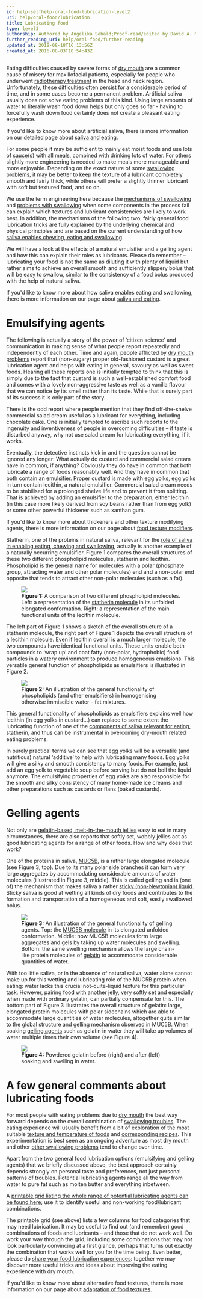 ```yaml
---
id: help-selfhelp-oral-food-lubrication-level2
uri: help/oral-food/lubrication
title: Lubricating food
type: level3
authorship: Authored by Angelika Sebald;Proof-read/edited by David A. Mitchell
further_reading_uri: help/oral-food/further-reading
updated_at: 2018-08-18T16:13:56Z
created_at: 2016-08-03T10:54:43Z
---
```


<p>Eating difficulties caused by severe forms of <a href="/diagnosis/a-z/xerostomia">dry mouth</a>    are a common cause of misery for maxillofacial patients,
    especially for people who underwent <a href="/treatment/radiotherapy">radiotherapy treatment</a>    in the head and neck region. Unfortunately, these difficulties
    often persist for a considerable period of time, and in some
    cases become a permanent problem. Artificial saliva usually
    does not solve eating problems of this kind. Using large
    amounts of water to literally wash food down helps but only
    goes so far - having to forcefully wash down food certainly
    does not create a pleasant eating experience.</p>
<aside>
    <p>If you'd like to know more about artificial saliva,
        there is more information on our detailed page about
        <a href="/help/oral-food/saliva-and-eating">saliva and eating</a>.</p>
</aside>
<p>For some people it may be sufficient to mainly eat moist foods
    and use lots of <a href="/help/oral-food/recipes">sauce(s)</a>    with all meals, combined with drinking lots of water. For
    others slightly more engineering is needed to make meals
    more manageable and more enjoyable. Depending on the exact
    nature of some <a href="/diagnosis/a-z/dysphagia">swallowing problems</a>,
    it may be better to keep the texture of a lubricant completely
    smooth and fairly thick, while others will prefer a slightly
    thinner lubricant with soft but textured food, and so on.</p>
<p>We use the term engineering here because the <a href="/help/oral-food/swallowing-anatomy-physiology">mechanisms of swallowing</a>    and <a href="/diagnosis/a-z/dysphagia">problems with swallowing</a>    when some components in the process fail can explain which
    textures and lubricant consistencies are likely to work best.
    In addition, the mechanisms of the following two, fairly
    general food lubrication tricks are fully explained by the
    underlying chemical and physical principles and are based
    on the current understanding of how <a href="/help/oral-food/saliva-and-eating">saliva enables chewing, eating and swallowing</a>.</p>
<p>We will have a look at the effects of a natural emulsifier and
    a gelling agent and how this can explain their roles as lubricants.
    Please do remember – lubricating your food is not the same
    as diluting it with plenty of liquid but rather aims to achieve
    an overall smooth and sufficiently slippery bolus that will
    be easy to swallow, similar to the consistency of a food
    bolus produced with the help of natural saliva.</p>
<aside>
    <p>If you'd like to know more about how saliva enables
        eating and swallowing, there is more information on our
        page about <a href="/help/oral-food/saliva-and-eating">saliva and eating</a>.</p>
</aside>
<h1 id="emulsifying-agents">Emulsifying agents</h1>
<p>The following is actually a story of the power of ‘citizen science’
    and communication in making sense of what people report repeatedly
    and independently of each other. Time and again, people afflicted
    by <a href="/diagnosis/a-z/xerostomia">dry mouth problems</a>    report that (non-sugary) proper old-fashioned custard is
    a great lubrication agent and helps with eating in general,
    savoury as well as sweet foods. Hearing all these reports
    one is initially tempted to think that this is simply due
    to the fact that custard is such a well-established comfort
    food and comes with a lovely non-aggressive taste as well
    as a vanilla flavour that we can notice by its smell rather
    than its taste. While that is surely part of its success
    it is only part of the story.</p>
<p>There is the odd report where people mention that they find off-the-shelve
    commercial salad cream useful as a lubricant for everything,
    including chocolate cake. One is initially tempted to ascribe
    such reports to the ingenuity and inventiveness of people
    in overcoming difficulties – if taste is disturbed anyway,
    why not use salad cream for lubricating everything, if it
    works.</p>
<p>Eventually, the detective instincts kick in and the question
    cannot be ignored any longer: What actually do custard and
    commercial salad cream have in common, if anything? Obviously
    they do have in common that both lubricate a range of foods
    reasonably well. And they have in common that both contain
    an emulsifier. Proper custard is made with egg yolks, egg
    yolks in turn contain lecithin, a natural emulsifier. Commercial
    salad cream needs to be stabilised for a prolonged shelve
    life and to prevent it from splitting. That is achieved by
    adding an emulsifier to the preparation, either lecithin
    (in this case more likely derived from soy beans rather than
    from egg yolk) or some other powerful thickener such as xanthan
    gum.</p>
<aside>
    <p>If you'd like to know more about thickeners and other
        texture modifying agents, there is more information on
        our page about <a href="/help/oral-food/ttt/texture-modifiers">food texture modifiers</a>.</p>
</aside>
<p>Statherin, one of the proteins in natural saliva, relevant for
    the <a href="/help/oral-food/saliva-and-eating">role of saliva in enabling eating, chewing and swallowing</a>,
    actually is another example of a naturally occurring emulsifier.
    Figure 1 compares the overall structures of these two different
    phospholipid molecules, statherin and lecithin. Phospholipid
    is the general name for molecules with a polar (phosphate
    group, attracting water and other polar molecules) end and
    a non-polar end opposite that tends to attract other non-polar
    molecules (such as a fat).</p>
<figure><img src="/help/oral-food/lubrication/level2/figure1.png">
    <figcaption><strong>Figure 1:</strong> A comparison of two different
        phospholipid molecules. Left: a representation of the
        <a href="/help/oral-food/saliva-and-eating/detailed">statherin molecule</a>        in its unfolded elongated conformation. Right: a representation
        of the main functional units of the lecithin molecule.</figcaption>
</figure>
<p>The left part of Figure 1 shows a sketch of the overall structure
    of a statherin molecule, the right part of Figure 1 depicts
    the overall structure of a lecithin molecule. Even if lecithin
    overall is a much larger molecule, the two compounds have
    identical functional units. These units enable both compounds
    to ‘wrap up’ and coat fatty (non-polar, hydrophobic) food
    particles in a watery environment to produce homogeneous
    emulsions. This versatile general function of phospholipids
    as emulsifiers is illustrated in Figure 2.</p>
<figure><img src="/help/oral-food/lubrication/level2/figure2.png">
    <figcaption><strong>Figure 2:</strong> An illustration of the general
        functionality of phospholipids (and other emulsifiers)
        in homogenising otherwise immiscible water – fat mixtures.</figcaption>
</figure>
<p>This general functionality of phospholipids as emulsifiers explains
    well how lecithin (in egg yolks in custard…) can replace
    to some extent the lubricating function of one of the
    <a href="/help/oral-food/saliva-and-eating/detailed">components of saliva relevant for eating</a>, statherin,
        and thus can be instrumental in overcoming dry-mouth
        related eating problems.</p>
<p>In purely practical terms we can see that egg yolks will be a
    versatile (and nutritious) natural ‘additive’ to help with
    lubricating many foods. Egg yolks will give a silky and smooth
    consistency to many foods. For example, just add an egg yolk
    to vegetable soup before serving but do not boil the liquid
    anymore. The emulsifying properties of egg yolks are also
    responsible for the smooth and silky consistency of many
    home-made ice creams and other preparations such as custards
    or flans (baked custards).</p>
<h1 id="gelling-agents">Gelling agents</h1>
<p>Not only are <a href="/help/oral-food/ttt">gelatin-based, melt-in-the-mouth jellies</a>    easy to eat in many circumstances, there are also reports
    that softly set, wobbly jellies act as good lubricating agents
    for a range of other foods. How and why does that work?</p>
<p>One of the proteins in saliva, <a href="/help/oral-food/saliva-and-eating">MUC5B</a>,
    is a rather large elongated molecule (see Figure 3, top).
    Due to its many polar side branches it can form very large
    aggregates by accommodating considerable amounts of water
    molecules (illustrated in Figure 3, middle). This is called
    gelling and is (one of) the mechanism that makes saliva a
    rather <a href="/help/oral-food/saliva-and-eating">sticky (non-Newtonian) liquid</a>.
    Sticky saliva is good at wetting all kinds of dry foods and
    contributes to the formation and transportation of a homogeneous
    and soft, easily swallowed bolus.</p>
<figure><img src="/help/oral-food/lubrication/level2/figure3.png">
    <figcaption><strong>Figure 3:</strong> An illustration of the general
        functionality of gelling agents. Top: the <a href="/help/oral-food/saliva-and-eating/detailed">MUC5B molecule</a>        in its elongated unfolded conformation. Middle: how MUC5B
        molecules form large aggregates and gels by taking up
        water molecules and swelling. Bottom: the same swelling
        mechanism allows the large chain-like protein molecules
        of <a href="/help/oral-food/ttt">gelatin</a> to accommodate
        considerable quantities of water.</figcaption>
</figure>
<p>With too little saliva, or in the absence of natural saliva,
    water alone cannot make up for this wetting and lubricating
    role of the MUC5B protein when eating: water lacks this crucial
    not-quite-liquid texture for this particular task. However,
    pairing food with another jelly, very softly set and especially
    when made with ordinary gelatin, can partially compensate
    for this. The bottom part of Figure 3 illustrates the overall
    structure of gelatin: large, elongated protein molecules
    with polar sidechains which are able to accommodate large
    quantities of water molecules, altogether quite similar to
    the global structure and gelling mechanism observed in MUC5B.
    When soaking <a href="/help/oral-food/ttt">gelling agents</a>    such as gelatin in water they will take up volumes of water
    multiple times their own volume (see Figure 4).</p>
<figure><img src="/help/oral-food/lubrication/level2/figure4.jpg">
    <figcaption><strong>Figure 4:</strong> Powdered gelatin before (right)
        and after (left) soaking and swelling in water.</figcaption>
</figure>
<h1 id="a-few-general-comments-about-lubricating-foods">A few general comments about lubricating foods</h1>
<p>For most people with eating problems due to <a href="/diagnosis/a-z/xerostomia">dry mouth</a>    the best way forward depends on the overall combination of
    <a href="/diagnosis/a-z/dysphagia">swallowing troubles</a>.
    The eating experience will usually benefit from a bit of
    exploration of the most suitable <a href="/help/oral-food/ttt">texture and temperature of foods</a>    and <a href="/help/oral-food/recipes">corresponding recipes</a>.
    This experimentation is best seen as an ongoing adventure
    as most dry mouth and other <a href="/diagnosis/a-z/dysphagia">other swallowing problems</a>    tend to change over time.</p>
<p>Apart from the two general food lubrication options (emulsifying
    and gelling agents) that we briefly discussed above, the
    best approach certainly depends strongly on personal taste
    and preferences, not just personal patterns of troubles.
    Potential lubricating agents range all the way from water
    to pure fat such as molten butter and everything inbetween.</p>
<aside>
    <p>A <a href="/help/oral-food/lubrication/printable-grid.pdf">printable grid listing the whole range of potential lubricating agents can be found here</a>;
        use it to identify useful and non-working food/lubricant
        combinations.</p>
</aside>
<p>The printable grid (see above) lists a few columns for food categories
    that may need lubrication. It may be useful to find out (and
    remember) good combinations of foods and lubricants – and
    those that do not work well. Do work your way through the
    grid, including some combinations that may not look particularly
    convincing at a first glance, perhaps that turns out exactly
    the combination that works well for you for the time being.
    Even better, please do <a href="/help/oral-food/lubrication/feedback">share your food lubrication experiences</a>:
    together we may discover more useful tricks and ideas about
    improving the eating experience with dry mouth.</p>
<aside>
    <p>If you'd like to know more about alternative food textures,
        there is more information on our page about <a href="/help/oral-food/texture-adaption/detailed">adaptation of food textures</a>.</p>
</aside>
